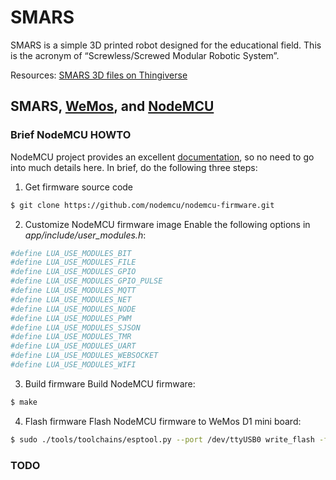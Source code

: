 # SMARS

SMARS is a simple 3D printed robot designed for the educational field. This is the acronym of “Screwless/Screwed Modular Robotic System”.

Resources:
[SMARS 3D files on Thingiverse](https://www.thingiverse.com/thing:2662828)


## SMARS, [WeMos](https://wiki.wemos.cc/products:d1:d1_mini), and [NodeMCU](https://github.com/nodemcu/nodemcu-firmware)

### Brief NodeMCU HOWTO
NodeMCU project provides an excellent [documentation](https://nodemcu.readthedocs.io), so no need to go into much details here.
In brief, do the following three steps:

1. Get firmware source code
```bash
$ git clone https://github.com/nodemcu/nodemcu-firmware.git
```
2. Customize NodeMCU firmware image
Enable the following options in _app/include/user_modules.h_:
```bash
#define LUA_USE_MODULES_BIT
#define LUA_USE_MODULES_FILE
#define LUA_USE_MODULES_GPIO
#define LUA_USE_MODULES_GPIO_PULSE
#define LUA_USE_MODULES_MQTT
#define LUA_USE_MODULES_NET
#define LUA_USE_MODULES_NODE
#define LUA_USE_MODULES_PWM
#define LUA_USE_MODULES_SJSON
#define LUA_USE_MODULES_TMR
#define LUA_USE_MODULES_UART
#define LUA_USE_MODULES_WEBSOCKET
#define LUA_USE_MODULES_WIFI
```
3. Build firmware
Build NodeMCU firmware:
```bash
$ make
```
4. Flash firmware
Flash NodeMCU firmware to WeMos D1 mini board:
```bash
$ sudo ./tools/toolchains/esptool.py --port /dev/ttyUSB0 write_flash -fm dio -fs 32m 0x00000 bin/0x00000.bin 0x10000 bin/0x10000.bin
```

### TODO
